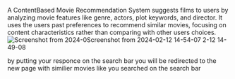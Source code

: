 A ContentBased Movie Recommendation System suggests films to users by analyzing movie features like genre, actors, plot keywords, and director. It uses the users past preferences to recommend similar movies, focusing on content characteristics rather than comparing with other users choices.
![Screenshot from 2024-0![Screenshot from 2024-02-12 14-54-07](https://github.com/B2-80690/ML_project/assets/115461806/961cc5d8-1a4b-4db8-8bd0-215fa3733b79)
2-12 14-49-08](https://github.com/B2-80690/ML_project/assets/115461806/c2762ca8-4bb4-44ea-a89c-386856a8f133)


by putting your responce on the search bar you will be redirected to the new page with similier movies like you searched on the search bar



